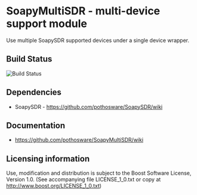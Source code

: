 # SoapyMultiSDR - multi-device support module

Use multiple SoapySDR supported devices under a single device wrapper.

## Build Status

![Build Status](https://github.com/pothosware/SoapyMultiSDR/actions/workflows/ci.yml/badge.svg)

## Dependencies

* SoapySDR - https://github.com/pothosware/SoapySDR/wiki

## Documentation

* https://github.com/pothosware/SoapyMultiSDR/wiki

## Licensing information

Use, modification and distribution is subject to the Boost Software
License, Version 1.0. (See accompanying file LICENSE_1_0.txt or copy at
http://www.boost.org/LICENSE_1_0.txt)

